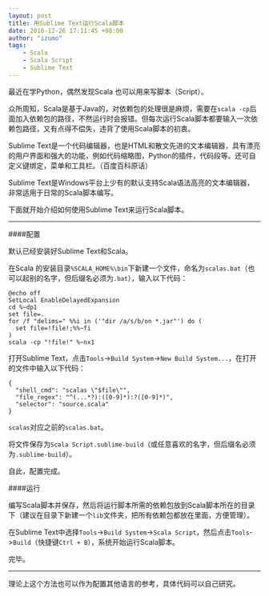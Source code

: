```yaml
---
layout: post
title: 用Sublime Text运行Scala脚本
date: 2016-12-26 17:11:45 +08:00
author: "izumo"
tags: 
    - Scala
    - Scala Script
    - Sublime Text
---
```


最近在学Python，偶然发现Scala 也可以用来写脚本（Script）。

众所周知，Scala是基于Java的，对依赖包的处理很是麻烦，需要在`scala -cp`后面加入依赖包的路径，不然运行时会报错。但每次运行Scala脚本都要输入一次依赖包路径，又有点得不偿失，违背了使用Scala脚本的初衷。

Sublime Text是一个代码编辑器，也是HTML和散文先进的文本编辑器，具有漂亮的用户界面和强大的功能，例如代码缩略图，Python的插件，代码段等。还可自定义键绑定，菜单和工具栏。（百度百科原话）

Sublime Text是Windows平台上少有的默认支持Scala语法高亮的文本编辑器，非常适用于日常的Scala脚本编写。

下面就开始介绍如何使用Sublime Text来运行Scala脚本。

---

####配置

默认已经安装好Sublime Text和Scala。

在Scala 的安装目录`%SCALA_HOME%\bin`下新建一个文件，命名为`scalas.bat`（也可以起别的名字，但后缀名必须为`.bat`），输入以下代码：

    @echo off
    SetLocal EnableDelayedExpansion
    cd %~dp1
    set file=.
    for /f "delims=" %%i in ('"dir /a/s/b/on *.jar"') do (
      set file=!file!;%%~fi
    )
    scala -cp "!file!" %~nx1

打开Sublime Text，点击`Tools`->`Build System`->`New Build System...`，在打开的文件中输入以下代码：

    {
      "shell_cmd": "scalas \"$file\"",
      "file_regex": "^(...*?):([0-9]*):?([0-9]*)",
      "selector": "source.scala"
    }

`scalas`对应之前的`scalas.bat`。

将文件保存为`Scala Script.sublime-build`（或任意喜欢的名字，但后缀名必须为`.sublime-build`）。

自此，配置完成。

####运行

编写Scala脚本并保存，然后将运行脚本所需的依赖包放到Scala脚本所在的目录下（建议在目录下新建一个`lib`文件夹，把所有依赖包都放在里面，方便管理）。

在Sublime Text中选择`Tools`->`Build System`->`Scala Script`，然后点击`Tools`->`Build`（快捷键`Ctrl + B`），系统开始运行Scala脚本。

完毕。

---

理论上这个方法也可以作为配置其他语言的参考，具体代码可以自己研究。
